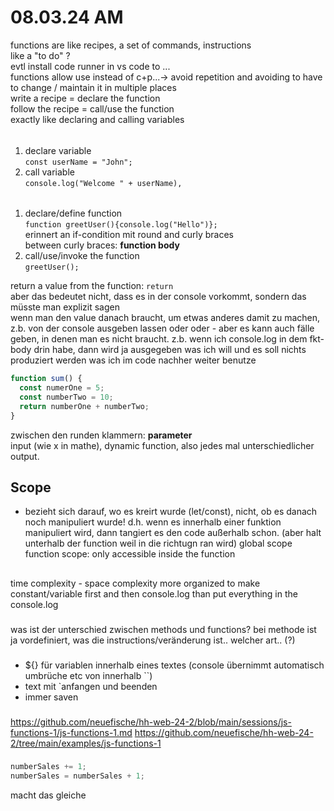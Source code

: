 # 08.03.24 AM

functions are like recipes, a set of commands, instructions<br>
like a "to do" ?<br>
evtl install code runner in vs code to ...<br>
functions allow use instead of c+p...-> avoid repetition and avoiding to have to change / maintain it in multiple places<br>
write a recipe = declare the function <br>
follow the recipe = call/use the function<br>
exactly like declaring and calling variables<br>

######

1. declare variable<br>
   `const userName = "John";`<br>
2. call variable<br>
   `console.log("Welcome " + userName),`<br>

######

1. declare/define function<br>
   `function greetUser(){console.log("Hello")};`<br>
   erinnert an if-condition mit round and curly braces<br>
   between curly braces: **function body**<br>
2. call/use/invoke the function<br>
   `greetUser();`<br>

return a value from the function: `return`<br>aber das bedeutet nicht, dass es in der console vorkommt, sondern das müsste man explizit sagen<br>wenn man den value danach braucht, um etwas anderes damit zu machen, z.b. von der console ausgeben lassen oder oder - aber es kann auch fälle geben, in denen man es nicht braucht. z.b. wenn ich console.log in dem fkt-body drin habe, dann wird ja ausgegeben was ich will und es soll nichts produziert werden was ich im code nachher weiter benutze

```js
function sum() {
  const numerOne = 5;
  const numberTwo = 10;
  return numberOne + numberTwo;
}
```

zwischen den runden klammern: **parameter** <br>input (wie x in mathe), dynamic function, also jedes mal unterschiedlicher output.<br>

## Scope

- bezieht sich darauf, wo es kreirt wurde (let/const), nicht, ob es danach noch manipuliert wurde! d.h. wenn es innerhalb einer funktion manipuliert wird, dann tangiert es den code außerhalb schon. (aber halt unterhalb der function weil in die richtugn ran wird)
  global scope
  function scope: only accessible inside the function

##

###

time complexity - space complexity
more organized to make constant/variable first and then console.log than put everything in the console.log

###

was ist der unterschied zwischen methods und functions? bei methode ist ja vordefiniert, was die instructions/veränderung ist.. welcher art.. (?)

###

- ${} für variablen innerhalb eines textes (console übernimmt automatisch umbrüche etc von innerhalb ``)
- text mit `anfangen und beenden
- immer saven

###

https://github.com/neuefische/hh-web-24-2/blob/main/sessions/js-functions-1/js-functions-1.md
https://github.com/neuefische/hh-web-24-2/tree/main/examples/js-functions-1

###

```js
numberSales += 1;
numberSales = numberSales + 1;
```

macht das gleiche

###
